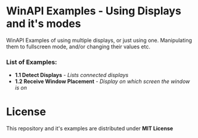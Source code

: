 # WinAPI Examples - Using Displays and it's modes
WinAPI Examples of using multiple displays, or just using one. Manipulating them to fullscreen mode, and/or changing their values etc.

### List of Examples:
- **1.1 Detect Displays** - _Lists connected displays_
- **1.2 Receive Window Placement** - _Display on which screen the window is on_

# License
This repository and it's examples are distributed under **MIT License**
